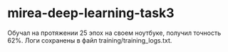 # mirea-deep-learning-task3

Обучал на протяжении 25 эпох на своем ноутбуке, получил точность 62%. Логи сохранены в файл training/training_logs.txt. 